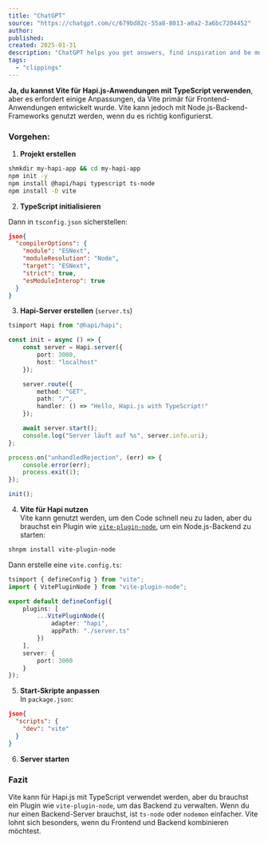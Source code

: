 ```yaml
---
title: "ChatGPT"
source: "https://chatgpt.com/c/679bd82c-55a8-8013-a0a2-3a6bc7204452"
author:
published:
created: 2025-01-31
description: "ChatGPT helps you get answers, find inspiration and be more productive. It is free to use and easy to try. Just ask and ChatGPT can help with writing, learning, brainstorming and more."
tags:
  - "clippings"
---
```

**Ja, du kannst Vite für Hapi.js-Anwendungen mit TypeScript verwenden**, aber es erfordert einige Anpassungen, da Vite primär für Frontend-Anwendungen entwickelt wurde. Vite kann jedoch mit Node.js-Backend-Frameworks genutzt werden, wenn du es richtig konfigurierst.

### Vorgehen:

1. **Projekt erstellen**

```sh
shmkdir my-hapi-app && cd my-hapi-app
npm init -y
npm install @hapi/hapi typescript ts-node
npm install -D vite
```
2. **TypeScript initialisieren**

Dann in `tsconfig.json` sicherstellen:

```json
json{
  "compilerOptions": {
    "module": "ESNext",
    "moduleResolution": "Node",
    "target": "ESNext",
    "strict": true,
    "esModuleInterop": true
  }
}
```
3. **Hapi-Server erstellen** (`server.ts`)

```ts
tsimport Hapi from "@hapi/hapi";

const init = async () => {
    const server = Hapi.server({
        port: 3000,
        host: "localhost"
    });

    server.route({
        method: "GET",
        path: "/",
        handler: () => "Hello, Hapi.js with TypeScript!"
    });

    await server.start();
    console.log("Server läuft auf %s", server.info.uri);
};

process.on("unhandledRejection", (err) => {
    console.error(err);
    process.exit(1);
});

init();
```
4. **Vite für Hapi nutzen**  
Vite kann genutzt werden, um den Code schnell neu zu laden, aber du brauchst ein Plugin wie [`vite-plugin-node`](https://www.npmjs.com/package/vite-plugin-node), um ein Node.js-Backend zu starten:

```sh
shnpm install vite-plugin-node
```

Dann erstelle eine `vite.config.ts`:

```ts
tsimport { defineConfig } from "vite";
import { VitePluginNode } from "vite-plugin-node";

export default defineConfig({
    plugins: [
        ...VitePluginNode({
            adapter: "hapi",
            appPath: "./server.ts"
        })
    ],
    server: {
        port: 3000
    }
});
```
5. **Start-Skripte anpassen**  
In `package.json`:

```json
json{
  "scripts": {
    "dev": "vite"
  }
}
```
6. **Server starten**

### Fazit

Vite kann für Hapi.js mit TypeScript verwendet werden, aber du brauchst ein Plugin wie `vite-plugin-node`, um das Backend zu verwalten. Wenn du nur einen Backend-Server brauchst, ist `ts-node` oder `nodemon` einfacher. Vite lohnt sich besonders, wenn du Frontend und Backend kombinieren möchtest.
